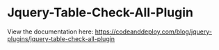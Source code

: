 # Jquery-Table-Check-All-Plugin

View the documentation here: https://codeanddeploy.com/blog/jquery-plugins/jquery-table-check-all-plugin
